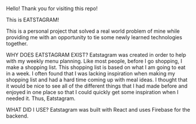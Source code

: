Hello!  Thank you for visiting this repo!

This is EATSTAGRAM!

This is a personal project that solved a real world problem of mine while providing me with an opportunity to tie some newly learned technologies together.


WHY DOES EATSTAGRAM EXIST?
  Eatstagram was created in order to help with my weekly menu planning.  Like most people, before I go shopping, I make a shopping list.  This shopping list is based on what I am going to eat in a week.  I often found that I was lacking inspiration when making my shopping list and had a hard time coming up with meal ideas.  I thought that it would be nice to see all of the different things that I had made before and enjoyed in one place so that I could quickly get some inspiration when I needed it.  Thus, Eatstagram.
  
WHAT DID I USE?
  Eatstagram was built with React and uses Firebase for the backend.
